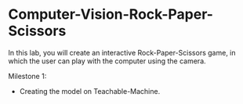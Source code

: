 # Computer-Vision-Rock-Paper-Scissors
In this lab, you will create an interactive Rock-Paper-Scissors game, in which the user can play with the computer using the camera.

Milestone 1:

- Creating the model on Teachable-Machine.
